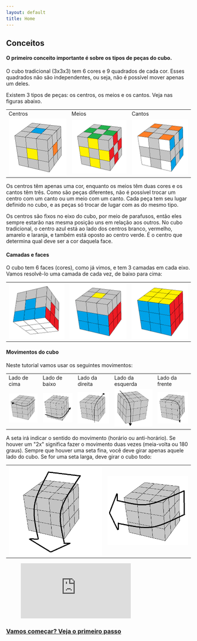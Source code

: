 ```yaml
---
layout: default
title: Home
---
```

## Conceitos

#### O primeiro conceito importante é sobre os tipos de peças do cubo.

O cubo tradicional (3x3x3) tem 6 cores e 9 quadrados de cada cor. Esses quadrados não são independentes, ou seja, não é possível mover apenas um deles.

Existem 3 tipos de peças: os centros, os meios e os cantos. Veja nas figuras abaixo.

<table class="no-border">
  <tr>
    <td>Centros</td>
    <td>Meios</td>
    <td>Cantos</td>
  </tr>
  <tr>
    <td><img src="images/centros.png" class="three-cubes"></td>
    <td><img src="images/meios.png" class="three-cubes"></td>
    <td><img src="images/cantosb.png" class="three-cubes"></td>
  </tr>
</table>

Os centros têm apenas uma cor, enquanto os meios têm duas cores e os cantos têm três. Como são peças diferentes, não é possível trocar um centro com um canto ou um meio com um canto. Cada peça tem seu lugar definido no cubo, e as peças só trocar de lugar com as do mesmo tipo.

Os centros são fixos no eixo do cubo, por meio de parafusos, então eles sempre estarão nas mesma posição uns em relação aos outros. No cubo tradicional, o centro azul está ao lado dos centros branco, vermelho, amarelo e laranja, e também está oposto ao centro verde. É o centro que determina qual deve ser a cor daquela face.


#### Camadas e faces

O cubo tem 6 faces (cores), como já vimos, e tem 3 camadas em cada eixo. Vamos resolvê-lo uma camada de cada vez, de baixo para cima:

<table class="no-border">
  <!--tr>
    <td>Centros</td>
    <td>Meios</td>
    <td>Cantos</td>
  </tr-->
  <tr>
    <td><img src="images/camadaboa.png" class="three-cubes"></td>
    <td><img src="images/segunda.png" class="three-cubes"></td>
    <td><img src="images/completo.png" class="three-cubes"></td>
  </tr>
</table>


#### Movimentos do cubo

Neste tutorial vamos usar os seguintes movimentos:

<table class="no-border">
  <tr>
    <td>Lado de cima</td>
    <td>Lado de baixo</td>
    <td>Lado da direita</td>
    <td>Lado da esquerda</td>
    <td>Lado da frente</td>
  </tr>
  <tr>
    <td><img src="images/U move.png" class="five-cubes"></td>
    <td><img src="images/D move.png" class="five-cubes"></td>
    <td><img src="images/R move.png" class="five-cubes"></td>
    <td><img src="images/L move.png" class="five-cubes"></td>
    <td><img src="images/F move.png" class="five-cubes"></td>
  </tr>
</table>

A seta irá indicar o sentido do movimento (horário ou anti-horário). Se houver um "2x" significa fazer o movimento duas vezes (meia-volta ou 180 graus). Sempre que houver uma seta fina, você deve girar apenas aquele lado do cubo. Se for uma seta larga, deve girar o cubo todo:

<table class="no-border">
  <tr>
    <td><img src="images/x-.png" class="two-cubes"></td>
    <td><img src="images/y.png" class="two-cubes"></td>
  </tr>
</table>


<figure class="video_container">
  <iframe src="https://www.youtube.com/embed/8IF4Sm00DDE" frameborder="0" allowfullscreen="true"> </iframe>
</figure>

### [Vamos começar? Veja o primeiro passo](cruz.html)